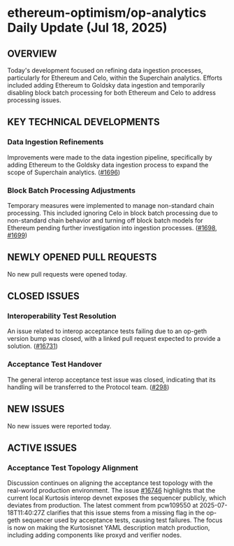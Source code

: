 # ethereum-optimism/op-analytics Daily Update (Jul 18, 2025)
## OVERVIEW 
Today's development focused on refining data ingestion processes, particularly for Ethereum and Celo, within the Superchain analytics. Efforts included adding Ethereum to Goldsky data ingestion and temporarily disabling block batch processing for both Ethereum and Celo to address processing issues.

## KEY TECHNICAL DEVELOPMENTS

### Data Ingestion Refinements
Improvements were made to the data ingestion pipeline, specifically by adding Ethereum to the Goldsky data ingestion process to expand the scope of Superchain analytics. ([#1696](https://github.com/ethereum-optimism/op-analytics/pull/1696))

### Block Batch Processing Adjustments
Temporary measures were implemented to manage non-standard chain processing. This included ignoring Celo in block batch processing due to non-standard chain behavior and turning off block batch models for Ethereum pending further investigation into ingestion processes. ([#1698](https://github.com/ethereum-optimism/op-analytics/pull/1698), [#1699](https://github.com/ethereum-optimism/op-analytics/pull/1699))

## NEWLY OPENED PULL REQUESTS
No new pull requests were opened today.

## CLOSED ISSUES

### Interoperability Test Resolution
An issue related to interop acceptance tests failing due to an op-geth version bump was closed, with a linked pull request expected to provide a solution. ([#16731](https://github.com/ethereum-optimism/op-analytics/issues/16731))

### Acceptance Test Handover
The general interop acceptance test issue was closed, indicating that its handling will be transferred to the Protocol team. ([#298](https://github.com/ethereum-optimism/op-analytics/issues/298))

## NEW ISSUES
No new issues were reported today.

## ACTIVE ISSUES

### Acceptance Test Topology Alignment
Discussion continues on aligning the acceptance test topology with the real-world production environment. The issue [#16746](https://github.com/ethereum-optimism/op-analytics/issues/16746) highlights that the current local Kurtosis interop devnet exposes the sequencer publicly, which deviates from production. The latest comment from pcw109550 at 2025-07-18T11:40:27Z clarifies that this issue stems from a missing flag in the op-geth sequencer used by acceptance tests, causing test failures. The focus is now on making the Kurtosisnet YAML description match production, including adding components like proxyd and verifier nodes.